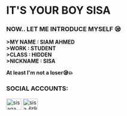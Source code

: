 <h1 align=> IT'S YOUR BOY SISA</h1>
<h3 align=>NOW..
LET ME INTRODUCE MYSELF 😪</h3>

**>MY NAME  : **SIAM AHMED****          
**>WORK     : **STUDENT****             
**>CLASS    : **HIDDEN****              
**>NICKNAME : **SISA****                

**At least I'm not a loser😪💥**

<h3 align="left">SOCIAL ACCOUNTS:</h3>
<p align="left">
<a href="https://fb.com/sisagaming45" target="blank"><img align="center" src="https://raw.githubusercontent.com/rahuldkjain/github-profile-readme-generator/master/src/images/icons/Social/facebook.svg" alt="sisagaming45" height="30" width="40" /></a>
<a href="https://instagram.com/sisa_6t9" target="blank"><img align="center" src="https://raw.githubusercontent.com/rahuldkjain/github-profile-readme-generator/master/src/images/icons/Social/instagram.svg" alt="sisa_6t9" height="30" width="40" /></a>
</p>
